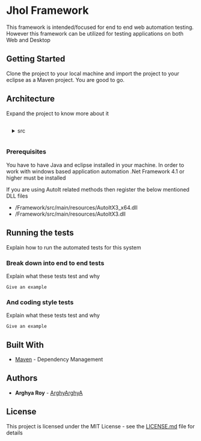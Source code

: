 # Jhol Framework

This framework is intended/focused for end to end web automation testing. However this framework can be utilized for testing applications on both Web and Desktop

## Getting Started
Clone the project to your local machine and import the project to your eclipse as a Maven project. You are good to go.

## Architecture
Expand the project to know more about it
<details style="padding: 15px;">
    <summary>src</summary>
    <details style="padding: 15px;">
        <summary>main</summary>
        <details style="padding: 15px;">
            <summary>java</summary>
            <details style="padding: 15px;">
                <summary>managers</summary>
                <details style="padding: 15px;">
                    <summary><b>APIUtil</b> - this class has all the methods to carry out API/HTTP request related work</summary>
                    <ul>
                        <li>under development</li>
                    </ul>
                </details>
                <details style="padding: 15px;">
                    <summary><b>DataManager</b> - this class has all the methods to read and write our data-sheet</summary>
                    <ul>
                        <li><b>createFeatureFile(List&ltHashMap&ltString, String&gt&gt)</b> - creates a feature file in "src/test/resources/FunctionalTests" location from the data provided in the excel</li>
                        <li><b>readArrayList&ltString&gt)</b> - reads entire excel sheet with given filter. Filter is passed as arguments
                            <ul>
                                <li><i>Nothing</i> - no arguments is passed if we want to run all the tests marked as "Yes" in the Execute column in our datasheet</li>
                                <li><i>ALL</i> - "ALL" is passed if we want to run all the tests irrespective of the value in the Execute column
                                <li>space separated <i>TestCaseID</i> - "2 3" is passed if we want to run only 2nd and 3rd test case assuming we have 2 and 3 in our TestCaseID column</li>
                            </ul>
                        </li>
                        <li><b>write(HashMap&ltString, String&gt)</b> -writes all the test result back to data-sheet. If we need to update some values other than Status(Passed, Failed etc) we need to mention the column name in settings.Configurations file in appropriate place as well as during execution in the script we need to capture the value and pass the same as a key, value pair where key name must be same as column name as below: <br>
                            <code>put(OutPutFields.FirstResult.columnHeader, getText(Google.SearchResultText));</code>
                        </li>
                    </ul>
                </details>
                <details style="padding: 15px;">
                    <summary><b>DriverUtil</b> - this class has all the methods to create the scripts. Our Script class must extend this class</summary>
                    <ul>
                        <li><b>act</b> - object to access all the <code>org.openqa.selenium.interactions.Actions</code> class related methods. However no need to call <code>.build()</code> and <code>.perform()</code>. They are called internally</li>
                        <li><b>aDriver</b> - object to access all the AutoItX4Java related methods</li>
                        <li><b>longwait</b> - object to access Explicit Wait Methods. TimeOut is declared/can be changed in settings.Configurations file </li>
                        <li><b>shortWait</b> - another object to access Explicit Wait Methods. However TimeOut is shorter than longWait. TimeOut is declared/can be changed in settings.Configurations file</li>
                        <li><b>get(By)</b> - Returns the WebElement identified by the provided locator. If it fails to identify any element with the given identifier it returns null. Before attempting to find the element, waits for page to load and explicitly waits for element to be click-able.</li>
                        <li><b>get(By, boolean, boolean)</b> Returns the WebElement identified by the provided locator. If it fails to identify any element with the given locator it returns null. Before attempting to find the element, waits for page to load if waitForPageLoad is true. Explicitly waits for element to be click-able if explicitWait is true.</li>
                        <li><b>log(Status, String)</b> - Wrapper for logging statements. Logs both in console and Reporter. However depends on the Configurations.minimumLogLevel</li>
                        <li><b>log(Status, String, Throwable)</b> - Wrapper for logging statements. Logs both in console and Reporter. Stacktrace for Throwable is included in the log. However depends on the Configurations.minimumLogLevel</li>
                        <li><b>waitForPageToLoad()</b> - Returns true immediately after the page load completes within the page Load time out specified by Configurations.PageLoadTimeOut} in seconds. If the page load is not complete after the stipulated time returns false.</li>
                        <li><b>append(String, String)</b> - Appends to already existing key, value pair. If the pair associated with the given key does not exist, a new key, value pair is generated</li>
                        <li><b>assertTitle(String)</b> - Asserts if current title starts with the provided expectedTitle</li>
                        <li><b>clear(By)</b> - Clears the input field identified by the provided By object by using Selenium WebElement.clear(). If it succeeds to clear returns true, false otherwise. Before attempting to find the element, waits for page to load and explicitly waits for element to be click-able by default.</li>
                        <li><b>clear(By, boolean, boolean)</b> - Clears the input field identified by the provided By object by using Selenium WebElement.clear(). If it succeeds to clear returns true, false otherwise. Before attempting to do that, waits for page to load if waitForPageLoad is true. Explicitly waits for element to be click-able if explicitWait is true. </li>
                        <li><b>clear(WebElement)</b> - Clears the input WebElement object by using Selenium WebElement.clear(). If it succeeds to clear returns true, false otherwise. Before attempting to do that, waits for page to load if waitForPageLoad is true. Explicitly waits for element to be click-able if explicitWait is true.</li>
                        <li><b>click(By)</b> - Clicks on an WebElement identified by the provided By object. If it succeeds to click returns true, false otherwise. Before attempting to find the element, waits for page to load and explicitly waits for element to be click-able by default</li>
                        <li><b>click(By, boolean, boolean)</b> - Clicks on an WebElement identified by the provided By object. If it succeeds to click returns true, false otherwise. Before attempting to find the element, waits for page to load if waitForPageLoad is true. Explicitly waits for element to be click-able if explicitWait is true. </li>
                        <li><b>click(WebElement)</b> - Clicks on provided WebElement. If it succeeds to click returns true, false otherwise. </li>
                        <li><b>closeAndSwitchToWindow(String, String, boolean)</b> - Switches to a window and try to closes it. Then again switches to anotherwindow.This switches to window with a match in driver.getTitle() or driver.getCurrentUrl(). Partial URL or Title is passed as String to be compared. Returns true or false depending on whether successful to switch to Final window or not. Waits for the driver window to check page loading is completed or not before comparing the Title/URL with the arguments if wait is provided as true </li>
                        <li><b>fluentWait(Class&lt?&gt, String...)</b> - An sophisticated fluent wait method with provision of customization.</li>
                        <li><b>generateRandomNumber(int)</b> - Generates a random number of the specified length</li>
                        <li><b>get(String)</b> - Gets the value associated the given key from the data-sheet for the current test case</li>
                        <li><b>get(String, String)</b> - Returns an array by splitting the value associated with the given key from the data-sheet by given separator</li>
                        <li><b>get(String, String, int)</b> - Returns string at the given index from the array, generated by splitting the value associated with the given key from the data-sheet by given separator</li>
                        <li><b>getAll(By)</b> - Returns List of WebElement(s) identified by the provided identifier by. Before attempting to find the elements, waits for page to load and explicitly waits for number of element to be non-zero by default </li>
                        <li><b>getAll(By, boolean, boolean)</b> - Returns List of WebElement(s) identified by the provided identifier by. Before attempting to find the elements, waits for page to load if waitForPageLoad is true. Explicitly waits for number of element to be non-zero if explicitWait is true. </li>
                        <li><b>getAttribute(By, String)</b> - Returns the attribute-value for the Element identified by the By object. Before attempting that it waits for the page to load completely</li>
                        <li><b>getAttribute(WebElement, String)</b> - Returns the attribute-value from the Element.</li>
                        <li><b>getText(By)</b> - Returns visible text for the Element identified by the By object. Before attempting that it waits for the page to load completely</li>
                        <li><b>getText(WebElement)</b> - Returns visible text from the Element.</li>
                        <li><b>hover(By)</b> - Mouse hovers over the element identified by the by object. Returns true if succeeds otherwise false. Before attempting to do that, waits for page to load Explicitly waits for element to be click-able by default</li>
                        <li><b>hover(By, boolean, boolean)</b> - Mouse hovers over the element identified by the by object. Returns true if succeeds otherwise false. Before attempting to do that, waits for page to load if waitForPageLoad is true. Explicitly waits for element to be click-able if explicitWait is true. </li>
                        <li><b>hover(WebElement)</b> - Mouse hovers over WebElement. Returns true if succeeds otherwise false</li>
                        <li><b>javascript(String)</b> - Injects java-script into the current browser window. Before attempting to do that, waits for page to load by default. It returns whatever returned by the java-script. </li>
                        <li><b>javascript(String, boolean)</b> - Injects java-script into the current browser window. Before attempting to do that, waits for page to load if waitForPageLoad is true. It returns whatever returned by the java-script. </li>
                        <li><b>launchBrowser()</b> - launches browser specified in the data-sheet and loads the URL specified in Configurations.URL</li>
                        <li><b>navigateTo(String)</b> - Navigates to certain URL</li>
                        <li><b>put(String, String)</b> - Puts the value at target element. If it already has a value the new value replaces the old value</li>
                        <li><b>select(By)</b> - Selects a random option from the drop-down identified by the provided By object. If it succeeds to select returns true, false otherwise. Before attempting to do that, waits for page to load and Explicitly waits for element to be click-able. </li>
                        <li><b>select(By, boolean, boolean)</b> - Selects a random option from the drop-down identified by the provided By object. If it succeeds to select returns true, false otherwise. Before attempting to do that, waits for page to load if waitForPageLoad is true. Explicitly waits for element to be click-able if explicitWait is true. </li>
                        <li><b>select(WebElement)</b> - Selects a random option from the drop-down identified by the provided WebElement object. If it succeeds to select returns true, false otherwise.</li>
                        <li><b>selectByIndex(By, int)</b> - Selects the specified index-th option(zero indexed) from the drop-down identified by the provided By object. If it succeeds to select returns true, false otherwise. Before attempting to find the element, waits for page to load and explicitly waits for element to be click-able by default. </li>
                        <li><b>selectByIndex(By, int, boolean, boolean)</b> - Selects the specified text from the dropdown identified by the provided By object. If it succeeds to select returns true, false otherwise. Before attempting to do that, waits for page to load if waitForPageLoad is true. Explicitly waits for element to be click-able if explicitWait is true. </li>
                        <li><b>selectByIndex(WebElement, int)</b> - Selects the specified index-th option(zero indexed) from the drop-down specified by the provided WebElement object. If it succeeds to select returns true, false otherwise.</li>
                        <li><b>selectByValue(By, String)</b> - Selects the specified text from the dropdown identified by the provided By object by using Selenium Select.selectByValue(String text). If it succeeds to select returns true, false otherwise. Before attempting to find the element, waits for page to load and explicitly waits for element to be click-able by default</li>
                        <li><b>selectByValue(By, String, boolean, boolean)</b> - Selects the specified text from the drop-down identified by the provided By object by using Selenium Select.selectByValue(String text). If it succeeds to select returns true, false otherwise. Before attempting to do that, waits for page to load if waitForPageLoad is true. Explicitly waits for element to be click-able if explicitWait is true.</li>
                        <li><b>selectByValue(WebElement, String)</b> - Selects the specified text from the drop-down WebElement object by using Selenium Select.selectByValue(String text). If it succeeds to select returns true, false otherwise.</li>
                        <li><b>selectByVisibleText(By, String)</b> - Selects the specified text from the drop-down identified by the provided By object by using Selenium Select.selectByVisibleText(String text). If it succeeds to select returns true, false otherwise. Before attempting to find the element, waits for page to load and explicitly waits for element to be click-able by default.</li>
                        <li><b>selectByVisibleText(By, String, boolean, boolean)</b> - Selects the specified text from the dropdown identified by the provided By object by using Selenium Select.selectByVisibleText(String text). If it succeeds to select returns true, false otherwise. Before attempting to do that, waits for page to load if waitForPageLoad is true. Explicitly waits for element to be click-able if explicitWait is true.</li>
                        <li><b>selectByVisibleText(WebElement, String)</b> - Selects the specified text from the drop-down WebElement object by using Selenium Select.selectByVisibleText(String text). If it succeeds to select returns true, false otherwise.</li>
                        <li><b>selectComboByIndex(By, int)</b> - Application specific drop-down selection methods. Can be used for combo box or any other cases where standard methods does not work. May need to be revised/Overridden depending on the application</li>
                        <li><b>selectComboByIndex(By, int, boolean, boolean)</b> - Application specific dropdown selection methods. Can be used for combo box or any other cases where standard methods does not work. May need to be revised/Overridden depending on the application</li>
                        <li><b>selectComboByIndex(WebElement, int)</b> - Application specific drop-down selection methods. Can be used for combo box or any other cases where standard methods does not work. May need to be revised/Overridden depending on the application</li>
                        <li><b>selectComboByVisibleText(By, String)</b> - Application specific dropdown selection methods. Can be used for combo box or any other cases where standard methods does not work. May need to be revised/Overridden depending on the application</li>
                        <li><b>selectComboByVisibleText(By, String, boolean, boolean, boolean)</b> - Application specific dropdown selection methods. Can be used for combo box or any other cases where standard methods does not work. May need to be revised/Overridden depending on the application</li>
                        <li><b>selectComboByVisibleText(WebElement, String)</b> - Application specific dropdown selection methods. Can be used for combo box or any other cases where standard methods does not work. May need to be revised/Overridden depending on the application</li>
                        <li><b>selectComboByVisibleText(WebElement, String, boolean)</b> - Application specific dropdown selection methods. Can be used for combo box or any other cases where standard methods does not work. May need to be revised/Overridden depending on the application</li>
                        <li><b>sendkeys(By)</b> - Types random text (minimum length 3, maximum length 10) into the input field identified by the provided By object by using Selenium WebElement.sendKeys(String text). If it succeeds to type returns true, false otherwise. Before attempting to find the element, waits for page to load and explicitly waits for element to be click-able by default.</li>
                        <li><b>sendkeys(By, boolean, boolean)</b> - Types random text (minimum length 3, maximum length 10) into the input field identified by the provided By object by using Selenium WebElement.sendKeys(String text). If it succeeds to type returns true, false otherwise. Before attempting to do that, waits for page to load if waitForPageLoad is true. Explicitly waits for element to be click-able if explicitWait is true. </li>
                        <li><b>sendkeys(By, String)</b> - Types the specified text into the input field identified by the provided By object by using Selenium WebElement.sendKeys(String text). If it succeeds to type returns true, false otherwise. Before attempting to find the element, waits for page to load and explicitly waits for element to be click-able by default. </li>
                        <li><b>sendkeys(By, String, boolean, boolean)</b> - Types the specified text into the input field identified by the provided By object by using Selenium WebElement.sendKeys(String text). If it succeeds to type returns true, false otherwise. Before attempting to do that, waits for page to load if waitForPageLoad is true. Explicitly waits for element to be click-able if explicitWait is true. </li>
                        <li><b>sendkeys(WebElement)</b> - Types random text (minimum length 3, maximum length 10) into the input field identified by the provided WebElement object by using Selenium WebElement.sendKeys(String text). If it succeeds to type returns true, false otherwise</li>
                        <li><b>sendkeys(WebElement, String)</b> - Types the specified text into the input field WebElement object by using Selenium WebElement.sendKeys(String text). If it succeeds to type returns true, false otherwise.</li>
                        <li><b>stopWiniumServer()</b> - stops winnium server</li>
                        <li><b>switchToDefaultContent()</b> - Switches to DOM. Returns true or false depending on whether successful to switch to root DOM or not.</li>
                        <li><b>switchToFrame()</b> - Switches to first iFrame available in the DOM. Returns true or false depending on whether successful to switch to Frame or not. Waits for the driver window to check page loading is completed as well waits for Frame element to appear on DOM if not found immediately for a maximum PageLoadTimeOut </li>
                        <li><b>switchToFrame(By)</b> - Switches to Frame identified by the provided By object. Returns true or false depending on whether successful to switch to Frame or not. Waits for the driver window to check page loading is completed as well as waits for Frame element to appear on DOM if not found immediately for a maximum PageLoadTimeOut</li>
                        <li><b>switchToWindow(String)</b> - Switches to window with a match in driver.getTitle() or driver.getCurrentUrl(). Partial URL or Title is passed as String to be compared. Returns true or false depending on whether successful to switch to window or not. Waits for the driver window to check page loading is completed or not before comparing the Title/URL with the arguments by default.</li>
                        <li><b>switchToWindow(String, boolean)</b> - Switches to window with a match in driver.getTitle() or driver.getCurrentUrl(). Partial URL or Title is passed as String to be compared. Returns true or false depending on whether successful to switch to window or not. Waits for the driver window to check page loading is completed or not before comparing the Title/URL with the arguments if wait is provided as true </li>
                        <li><b>switchToWindow(String, String)</b> - Switches the control of windows execution to a desktop windows matched by the String attributeValue and String attributeName. A complete match with attributeValue is required and only immediate windows available on desktop are compared. Must be used before winiumDriver methods(wClick and wSendkeys)</li>
                        <li><b>switchToWindow(String, String, boolean, boolean)</b> - Switches the control of windows execution to a desktop windows matched by the String attributeValue and String attributeName. If partialMatch is true values are compared by using contains() method, otherwise complete match is required.If searchEntireTree is true entire tree starting from desktop is checked; otherwise only immediate windows available on desktop are compared Must be used before winiumDriver methods(wClick and wSendkeys)</li>
                        <li><b>waitFor(By)</b> - Waits for the element identified by the given By object to be available in DOM. Returns true if the element is found, false otherwise. Should be used where Explicit Wait is not working. Maximum timeout can be configured by changing Configurations.PageLoadTimeOut in seconds. </li>
                        <li><b>wClick(By)</b> - Clicks on an Windows Element identified by the provided By object. If it succeeds to click returns true, false otherwise. Before calling this method one must attach to a window by calling switchToWindow(String attributeValue, String attributeName) or switchToWindow(String attributeValue, String attributeName, boolean partialMatch,boolean searchEntireTree) </li>
                        <li><b>wSendkeys(By, String)</b> - Types into an Windows Element identified by the provided By object. If it succeeds to click returns true, false otherwise. Before calling this method one must attach to a window by calling switchToWindow(String attributeValue, String attributeName) or switchToWindow(String attributeValue, String attributeName, boolean partialMatch,boolean searchEntireTree) </li>
                    </ul>
                </details>
                <details style="padding: 15px;">
                    <summary><b>Reporter</b> - this class has all the methods report to reporter. This is by implementation a 'Singleton' class and therefore must be accessed by using <code>Reporter report = Reporter.getInstance();</code>. Throughout the execution only one instance is allowed</summary>
                    <ul>
                        <li><b>getInstance()</b> - returns the instance for the Reporter class. If there is no instance, it generates one</li>
                        <li><b>endTest()</b> - ends current test and save the report at local directory</li>
                        <li><b>reportEvent(Status, String)</b> - reports the specified event along with the status to the report</li>
                        <li><b>reportEvent(Status, String, String)</b> - reports the specified event along with the status to the report</li>
                        <li><b>reportTest(HashMap &lt;String, String&gt;)</b> - starts a new test</li>
                    </ul>
                </details>
            </details>
        </details>
    </details>
</details>


### Prerequisites

You have to have Java and eclipse installed in your machine. 
In order to work with windows based application automation .Net Framework 4.1 or higher must be installed

If you are using AutoIt related methods then register the below mentioned DLL files
* /Framework/src/main/resources/AutoItX3_x64.dll
* /Framework/src/main/resources/AutoItX3.dll
	

## Running the tests

Explain how to run the automated tests for this system

### Break down into end to end tests

Explain what these tests test and why

```
Give an example
```

### And coding style tests

Explain what these tests test and why

```
Give an example
```

## Built With

* [Maven](https://maven.apache.org/) - Dependency Management 

## Authors

* **Arghya Roy**  - [ArghyArghyA](https://github.com/ArghyArghyA)

## License

This project is licensed under the MIT License - see the [LICENSE.md](LICENSE.md) file for details


